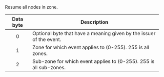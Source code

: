 Resume all nodes in zone. 

 | Data byte | Description                                                         | 
 | :---------: | -----------                                                         | 
 | 0         | Optional byte that have a meaning given by the issuer of the event. | 
 | 1         | Zone for which event applies to (0-255). 255 is all zones.          | 
 | 2         | Sub-zone for which event applies to (0-255). 255 is all sub-zones.  | 

